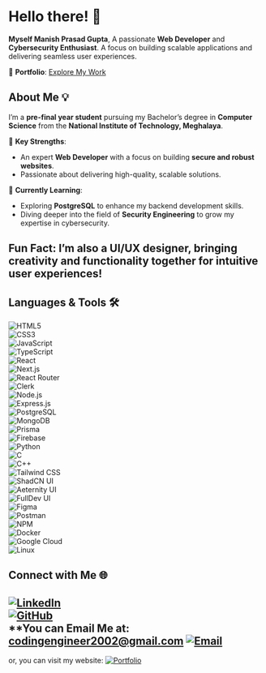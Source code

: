 # Hello there! 👋  
**Myself Manish Prasad Gupta**, 
A passionate **Web Developer** and **Cybersecurity Enthusiast**. 
A focus on building scalable applications and delivering seamless user experiences.  

🚀 **Portfolio**: [Explore My Work](https://portfolio-manish-prasad-guptas-projects.vercel.app/)  

## About Me 💡  

I’m a **pre-final year student** pursuing my Bachelor’s degree in **Computer Science** from the **National Institute of Technology, Meghalaya**.  

🔑 **Key Strengths**:  
- An expert **Web Developer** with a focus on building **secure and robust websites**.  
- Passionate about delivering high-quality, scalable solutions.  

🌱 **Currently Learning**:  
- Exploring **PostgreSQL** to enhance my backend development skills.  
- Diving deeper into the field of **Security Engineering** to grow my expertise in cybersecurity.  

## Fun Fact: I’m also a UI/UX designer, bringing creativity and functionality together for intuitive user experiences!

## Languages & Tools 🛠️  

![HTML5](https://img.shields.io/badge/-HTML5-E34F26?logo=html5&logoColor=white&style=flat)  
![CSS3](https://img.shields.io/badge/-CSS3-1572B6?logo=css3&logoColor=white&style=flat)  
![JavaScript](https://img.shields.io/badge/-JavaScript-F7DF1E?logo=javascript&logoColor=black&style=flat)  
![TypeScript](https://img.shields.io/badge/-TypeScript-3178C6?logo=typescript&logoColor=white&style=flat)  
![React](https://img.shields.io/badge/-React-61DAFB?logo=react&logoColor=black&style=flat)  
![Next.js](https://img.shields.io/badge/-Next.js-000000?logo=next.js&logoColor=white&style=flat)  
![React Router](https://img.shields.io/badge/-React%20Router-CA4245?logo=react-router&logoColor=white&style=flat)  
![Clerk](https://img.shields.io/badge/-Clerk-3A7FF2?logo=clerk&logoColor=white&style=flat)  
![Node.js](https://img.shields.io/badge/-Node.js-339933?logo=node.js&logoColor=white&style=flat)  
![Express.js](https://img.shields.io/badge/-Express.js-000000?logo=express&logoColor=white&style=flat)  
![PostgreSQL](https://img.shields.io/badge/-PostgreSQL-336791?logo=postgresql&logoColor=white&style=flat)  
![MongoDB](https://img.shields.io/badge/-MongoDB-47A248?logo=mongodb&logoColor=white&style=flat)  
![Prisma](https://img.shields.io/badge/-Prisma-2D3748?logo=prisma&logoColor=white&style=flat)  
![Firebase](https://img.shields.io/badge/-Firebase-FFCA28?logo=firebase&logoColor=black&style=flat)  
![Python](https://img.shields.io/badge/-Python-3776AB?logo=python&logoColor=white&style=flat)  
![C](https://img.shields.io/badge/-C-A8B9CC?logo=c&logoColor=white&style=flat)  
![C++](https://img.shields.io/badge/-C++-00599C?logo=c%2B%2B&logoColor=white&style=flat)  
![Tailwind CSS](https://img.shields.io/badge/-TailwindCSS-06B6D4?logo=tailwindcss&logoColor=white&style=flat)  
![ShadCN UI](https://img.shields.io/badge/-ShadCN%20UI-000000?logo=vercel&logoColor=white&style=flat)  
![Aeternity UI](https://img.shields.io/badge/-Aeternity%20UI-FF116A?logo=aeternity&logoColor=white&style=flat)  
![FullDev UI](https://img.shields.io/badge/-FullDev%20UI-000000?logo=ui&logoColor=white&style=flat)  
![Figma](https://img.shields.io/badge/-Figma-F24E1E?logo=figma&logoColor=white&style=flat)  
![Postman](https://img.shields.io/badge/-Postman-FF6C37?logo=postman&logoColor=white&style=flat)  
![NPM](https://img.shields.io/badge/-NPM-CB3837?logo=npm&logoColor=white&style=flat)  
![Docker](https://img.shields.io/badge/-Docker-2496ED?logo=docker&logoColor=white&style=flat)  
![Google Cloud](https://img.shields.io/badge/-Google%20Cloud-4285F4?logo=google-cloud&logoColor=white&style=flat)  
![Linux](https://img.shields.io/badge/-Linux-FCC624?logo=linux&logoColor=black&style=flat)  

## Connect with Me 🌐  

[![LinkedIn](https://img.shields.io/badge/-LinkedIn-0077B5?logo=linkedin&logoColor=white&style=flat)](https://www.linkedin.com/in/manish-prasad-gupta-053822258/)  
[![GitHub](https://img.shields.io/badge/-GitHub-181717?logo=github&logoColor=white&style=flat)](https://github.com/ManishPrasadGupta)  
**You can Email Me at: codingengineer2002@gmail.com [![Email](https://img.shields.io/badge/-Email-D14836?logo=gmail&logoColor=white&style=flat)](codingengineer2002@gmail.com) 
---
or, you can visit my website: [![Portfolio](https://img.shields.io/badge/-Portfolio-000000?logo=vercel&logoColor=white&style=flat)](https://portfolio-manish-prasad-guptas-projects.vercel.app/)  



